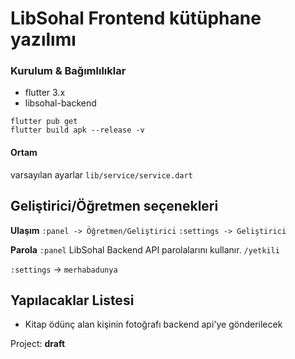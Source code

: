 # LibSohal Frontend kütüphane yazılımı

### Kurulum & Bağımlılıklar
- flutter 3.x
- libsohal-backend

```
flutter pub get
flutter build apk --release -v
```

#### Ortam
varsayılan ayarlar `lib/service/service.dart`

## Geliştirici/Öğretmen seçenekleri

**Ulaşım**
`:panel -> Öğretmen/Geliştirici`
`:settings -> Geliştirici`

**Parola**
`:panel` LibSohal Backend API parolalarını kullanır. `/yetkili`

`:settings` -> `merhabadunya`


## Yapılacaklar Listesi
- Kitap ödünç alan kişinin fotoğrafı backend api'ye gönderilecek




Project: **draft**
